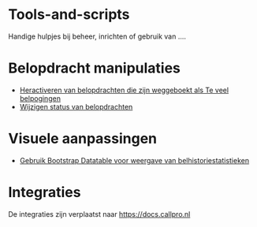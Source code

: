 # Tools-and-scripts
Handige hulpjes bij beheer, inrichten of gebruik van .... 

# Belopdracht manipulaties
* [Heractiveren van belopdrachten die zijn weggeboekt als Te veel belpogingen](guides/Heractiveren-van-belopdrachten-die-zijn-weggeboekt-als-Te-veel-belpogingen.md)
* [Wijzigen status van belopdrachten](guides/Wijzigen-status-van-belopdrachten.md)


# Visuele aanpassingen
* [Gebruik Bootstrap Datatable voor weergave van belhistoriestatistieken](guides/Gebruik-bootstrap-resource-explorer-xsl-rapportages.md)

# Integraties

De integraties zijn verplaatst naar https://docs.callpro.nl
